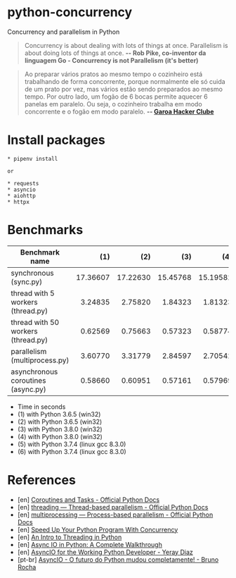# python-concurrency
Concurrency and parallelism in Python

> Concurrency is about dealing with lots of things at once. Parallelism is about doing lots of things at once. **-- Rob Pike, co-inventor da linguagem Go - Concurrency is not Parallelism (it's better)**

>Ao preparar vários pratos ao mesmo tempo o cozinheiro está trabalhando de forma concorrente, porque normalmente ele só cuida de um prato por vez, mas vários estão sendo preparados ao mesmo tempo. 
> Por outro lado, um fogão de 6 bocas permite aquecer 6 panelas em paralelo. 
> Ou seja, o cozinheiro trabalha em modo concorrente e o fogão em modo paralelo. **-- [Garoa Hacker Clube](https://garoa.net.br/wiki/Python_Concorrente)**

# Install packages

    * pipenv install

    or

    * requests
    * asyncio
    * aiohttp
    * httpx


# Benchmarks

Benchmark name                       | (1)       | (2)       | (3)       | (4)       | (5)       | (6)
-------------------------------------|----------:|----------:|----------:|----------:|----------:|----------:
synchronous (sync.py)                | 17.36607  | 17.22630  | 15.45768  | 15.19582  |  5.01565  |  4.41665
thread with 5 workers (thread.py)    |  3.24835  |  2.75820  |  1.84323  |  1.81323  |  0.50936  |  0.51072
thread with 50 workers (thread.py)   |  0.62569  |  0.75663  |  0.57323  |  0.58774  |  0.29404  |  0.25039
parallelism (multiprocess.py)        |  3.60770  |  3.31779  |  2.84597  |  2.70542  |  0.37044  |  0.36182
asynchronous coroutines (async.py)   |  0.58660  |  0.60951  |  0.57161  |  0.57969  |  0.27758  |  0.23457


 * Time in seconds
 * (1) with Python 3.6.5 (win32)
 * (2) with Python 3.6.5 (win32)
 * (3) with Python 3.8.0 (win32)
 * (4) with Python 3.8.0 (win32)
 * (5) with Python 3.7.4 (linux gcc 8.3.0)
 * (6) with Python 3.7.4 (linux gcc 8.3.0)


# References

 * [en] [Coroutines and Tasks - Official Python Docs](https://docs.python.org/3/library/asyncio-task.html)
 * [en] [threading — Thread-based parallelism - Official Python Docs](https://docs.python.org/3/library/threading.html)
 * [en] [multiprocessing — Process-based parallelism - Official Python Docs](https://docs.python.org/3/library/multiprocessing.html)
 * [en] [Speed Up Your Python Program With Concurrency](https://realpython.com/python-concurrency)
 * [en] [An Intro to Threading in Python](https://realpython.com/intro-to-python-threading)
 * [en] [Async IO in Python: A Complete Walkthrough](https://realpython.com/async-io-python)
 * [en] [AsyncIO for the Working Python Developer - Yeray Diaz](https://hackernoon.com/asyncio-for-the-working-python-developer-5c468e6e2e8e)
 * [pt-br] [AsyncIO - O futuro do Python mudou completamente! - Bruno Rocha](http://brunorocha.org/python/asyncio-o-futuro-do-python-mudou-completamente.html)
